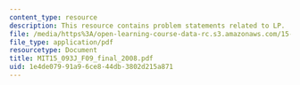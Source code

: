 ```yaml
---
content_type: resource
description: This resource contains problem statements related to LP.
file: /media/https%3A/open-learning-course-data-rc.s3.amazonaws.com/15-093j-optimization-methods-fall-2009/1e4de07991a96ce844db3802d215a871_MIT15_093J_F09_final_2008.pdf
file_type: application/pdf
resourcetype: Document
title: MIT15_093J_F09_final_2008.pdf
uid: 1e4de079-91a9-6ce8-44db-3802d215a871
---
```

